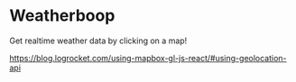 # Weatherboop

Get realtime weather data by clicking on a map!




https://blog.logrocket.com/using-mapbox-gl-js-react/#using-geolocation-api



